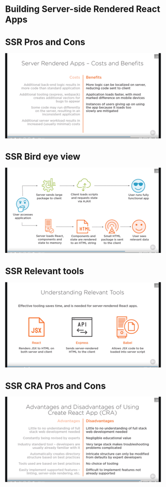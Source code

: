 # Building Server-side Rendered React Apps

# SSR Pros and Cons
![Server-Rendering-pros.png](./Server-Rendering-pros.png?raw=true "Pros and cons")

# SSR Bird eye view
![Server-Rendering-Bird_eye](./Server-Rendering-Bird_eye.png?raw=true "Bird Eye View")

# SSR Relevant tools
![Server-Rendering-Rrelavant_tools](./Server-Rendering-Rrelavant_tools.png?raw=true "Bird Eye View")

# SSR CRA Pros and Cons
![Server-Rendering-CRA_pros_and_cons](./Server-Rendering-CRA_pros_and_cons.png?raw=true "Bird Eye View")
